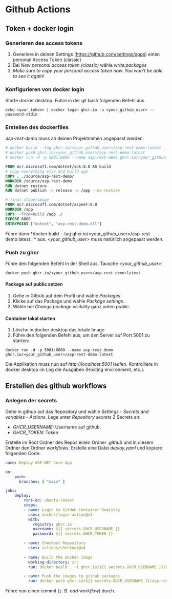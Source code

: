 # Github Actions

## Token + docker login

### Generieren des access tokens

1. Generiere in deinen Settings (https://github.com/settings/apps) einen personal Access Token (classic)
2. Bei *New personal access token (classic)* wähle *write:packages*
3. *Make sure to copy your personal access token now. You won’t be able to see it again!*

### Konfigurieren von docker login

Starte docker desktop. Führe in der git bash folgenden Befehl aus
```
echo <your_token> | docker login ghcr.io -u <your_github_user> --password-stdin
```

### Erstellen des dockerfiles

*asp-rest-demo* muss an deinen Projektnamen angepasst werden.

```dockerfile
# docker build --tag ghcr.io/<your_github_user>/asp-rest-demo:latest . 
# docker push ghcr.io/<your_github_user>/asp-rest-demo:latest
# docker run -d -p 5001:8080 --name asp-rest-demo ghcr.io/<your_github_user>/asp-rest-demo:latest

FROM mcr.microsoft.com/dotnet/sdk:8.0 AS build
# copy everything else and build app
COPY . ./source/asp-rest-demo/
WORKDIR /source/asp-rest-demo
RUN dotnet restore
RUN dotnet publish -c release -o /app --no-restore

# final stage/image
FROM mcr.microsoft.com/dotnet/aspnet:8.0
WORKDIR /app
COPY --from=build /app ./
EXPOSE 8080
ENTRYPOINT ["dotnet", "asp-rest-demo.dll"]
```

Führe dann *docker build --tag ghcr.io/<your_github_user>/asp-rest-demo:latest . * aus.
*<your_github_user>* muss natürlich angepasst werden.

### Push zu ghcr

Führe den folgenden Befehl in der Shell aus. Tausche *<your_github_user>*!

```
docker push ghcr.io/<your_github_user>/asp-rest-demo:latest
```

#### Package auf public setzen

1. Gehe in Github auf dein Profil und wähle *Packages*.
2. Klicke auf das Package und wähle *Package settings*.
3. Wähle bei *Change package visibility* ganz unten *public*.

#### Container lokal starten

1. Lösche in docker desktop das lokale Image
2. Führe den folgenden Befehl aus, um den Server auf Port 5001 zu starten:
   
```
docker run -d -p 5001:8080 --name asp-rest-demo ghcr.io/<your_github_user>/asp-rest-demo:latest
```

Die Applikation muss nun auf *http://localhost:5001* laufen.
Kontrolliere in docker desktop im Log die Ausgaben (Hosting environment, etc.).

## Erstellen des github workflows

### Anlegen der secrets

Gehe in github auf das Repository und wähle *Settings* - *Secrets and variables* - *Actions*.
Lege unter *Repository secrets* 2 Secrets an:
- *GHCR_USERNAME:* Username auf github.
- *GHCR_TOKEN:* Token


Erstelle im Root Ordner des Repos einen Ordner *.github* und in diesem Ordner den Ordner *workflows*.
Erstelle eine Datei *deploy.yaml* und kopiere folgenden Code:

```yaml
name: Deploy ASP.NET Core App

on:
    push:
      branches: [ "main" ]

jobs:
    deploy:
        runs-on: ubuntu-latest
        steps:        
        - name: Login to GitHub Container Registry
          uses: docker/login-action@v3
          with:
            registry: ghcr.io
            username: ${{ secrets.GHCR_USERNAME }}
            password: ${{ secrets.GHCR_TOKEN }}

        - name: Checkout Repository
          uses: actions/checkout@v4
    
        - name: Build the Docker image
          working-directory: src
          run: docker build . -t ghcr.io/${{ secrets.GHCR_USERNAME }}/asp-rest-demo:latest

        - name: Push the images to github packages
          run: docker push ghcr.io/${{ secrets.GHCR_USERNAME }}/asp-rest-demo:latest
```

Führe nun einen commit (z. B. *add workflow*) durch.
